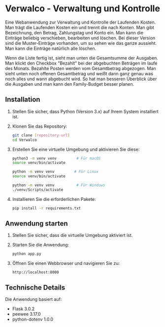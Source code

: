# Verwalco - Verwaltung und Kontrolle

Eine Webanwendung zur Verwaltung und Kontrolle der Laufenden Kosten.
Man trägt die Laufenden Kosten ein und trennt die nach Konten.
Man gibt Bezeichnung, den Betrag, Zahlungstag und Konto ein.
Man kann die Einträge beliebig verschieben, bearbeiten und löschen.
Bei dieser Version sind die Muster-Einträge vorhanden, um su sehen 
wie das ganze aussieht. Man kann die Einträge natürlich alle löschen.

Wenn die Liste fertig ist, sieht man unten die Gesamtsumme der Ausgaben.
Man klickt den Checkbox "Bezahlt" bei der abgebuchten Beträgen im laufe des Monats.
Bezahlte Posten werden vom Gesamtbetrag abgezogen.
Man sieht unten noch offenen Gesamtbetrag und weißt dann ganz genau was noch alles
und wann abgebucht wird. So hat man besseren Überblick über die Ausgaben und man kann
den Family-Budget besser planen.

## Installation

1. Stellen Sie sicher, dass Python (Version 3.x) auf Ihrem System installiert ist.

2. Klonen Sie das Repository:
   ```bash
   git clone [repository-url]
   cd Verwalco
   ```

3. Erstellen Sie eine virtuelle Umgebung und aktivieren Sie diese:
   ```bash
   python3 -m venv venv         # Für macOS
   source venv/bin/activate

   python -m venv venv         # Für Linux
   source venv/bin/activate
   
   python -m venv venv          # Für Windows
   ./venv/Scripts/activate  
   ```

4. Installieren Sie die erforderlichen Pakete:
   ```bash
   pip install -r requirements.txt
   ```

## Anwendung starten

1. Stellen Sie sicher, dass die virtuelle Umgebung aktiviert ist.

2. Starten Sie die Anwendung:
   ```bash
   python app.py
   ```

3. Öffnen Sie einen Webbrowser und navigieren Sie zu:
   ```
   http://localhost:8000
   ```

## Technische Details

Die Anwendung basiert auf:
- Flask 3.0.2
- peewee 3.17.0
- python-dotenv 1.0.0

